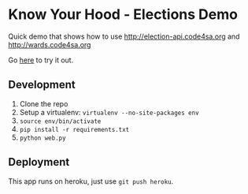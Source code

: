 Know Your Hood - Elections Demo
===============================

Quick demo that shows how to use http://election-api.code4sa.org and http://wards.code4sa.org

Go <a href="hood.code4sa.org?address=12 Thicket St, Cape Town">here</a> to try it out.

## Development

1. Clone the repo
2. Setup a virtualenv: `virtualenv --no-site-packages env`
3. `source env/bin/activate`
4. `pip install -r requirements.txt`
5. `python web.py`

## Deployment

This app runs on heroku, just use `git push heroku`.
